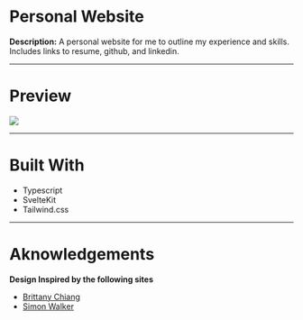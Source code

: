 # Personal Website

**Description:** A personal website for me to outline my experience and skills. Includes links to resume, github, and linkedin.

---

# Preview

![](./static//website.gif)

---

# Built With

- Typescript
- SvelteKit
- Tailwind.css

---

# Aknowledgements

**Design Inspired by the following sites**

- [Brittany Chiang](https://brittanychiang.com/)
- [Simon Walker](https://simonwalker.tech/)
